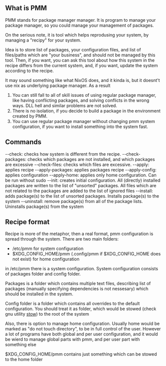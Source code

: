 ## What is PMM
PMM stands for package manager manager. It is program to manage your
package manager, so you could manage your management of packages.

On the serious note, it is tool which helps reprodusing your system,
by managing a "recipy" for your system.

Idea is to store list of packages, your configuration files,
and list of files/paths which are "your business", and should
not be managed by this tool. Then, if you want, you can ask
this tool about how this system in the recipe differs from the
current system, and, if you want, update the system according
to the recipe.

It may sound something like what NixOS does, and it kinda is,
but it doesnt't use nix as underlying package manager. As a result
1. You can still fall to all of skill issues of using regular package
  manager, like having conflicting packages, and solving conflicts in the wrong ways.
  DLL hell and similar problems are not solved.
2. There is no isolation, if you decide to build a package in the environment
  created by PMM.
3. You can use regular package manager without changing pmm system configuration,
  if you want to install something into the system fast.

## Commands
  --check: checks how system is different from the recipe.
  --check-packages: checks which packages are not installed, and which packages are excessive
  --check-files: checks which files are excessive.
  --apply: applies recipe
  --apply-packages: applies packages recipe
  --apply-config: applies configuration
  --apply-home: applies only home configuration. Can be run without sudo
  --init: creates initial configuration.
    All (directly) installed packages are written to the list of "unsorted" packages.
    All files which are not related to the packages are added to the list of ignored files
  --install: adds package(s) to the list of unsorted packages. Installs package(s) to the system
  --uninstall: remove package(s) from all of the package lists. Uninstalls package(s) from the system

## Recipe format
Recipe is more of the metaphor, then a real format,
pmm configuration is spread through the system. There are two main
folders:
- /etc/pmm for system configuration
- $XDG_CONFIG_HOME/pmm (.config/pmm if $XDG_CONFIG_HOME does not exist) for home configuration

in /etc/pmm there is a system configuration. System configuration
consists of packages folder and config folder.

Packages is a folder which contains multiple text files, describing list of packages
(manually specifying dependencies is not nessesary) which should
be installed in the system.

Config folder is a folder which contains all overrides to the default configuration.
You should treat it as folder, which would be stowed
(check gnu utility [stow](https://www.gnu.org/software/stow/)) to the root of the system

Also, there is option to manage home configuration. Usually home would be marked as
"do not touch directory", to be in full control of the user. However a lot of
programs have both global and per user configuration, and it would be wierd to manage
global parts with pmm, and per user part with something else

$XDG_CONFIG_HOME/pmm contains just something which can be stowed to the home folder

